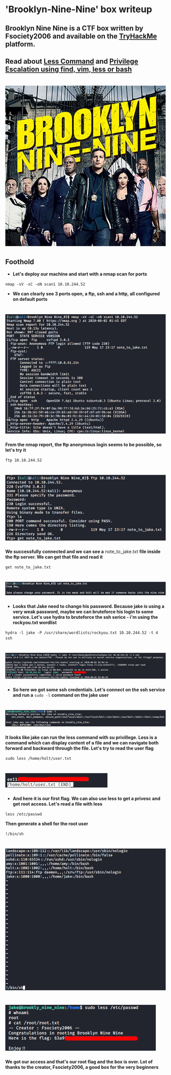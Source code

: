 # 'Brooklyn-Nine-Nine' box writeup
## Brooklyn Nine Nine is a CTF box written by Fsociety2006 and available on the [TryHackMe](https://tryhackme.com/) platform.
## Read about [Less Command](https://linuxize.com/post/less-command-in-linux/) and [Privilege Escalation using find, vim, less or bash](https://pentestlab.blog/category/privilege-escalation/)
# ![bg](images/background.jpeg?raw=true "Title")

## Foothold
+ **Let's deploy our machine and start with a nmap scan for ports**

``nmap -sV -sC -oN scan1 10.10.244.52``

+ **We can clearly see 3 ports open, a ftp, ssh and a http, all configured on default ports**

# ![1](images/nmap_scan_bnn.jpg?raw=true "nmap_scan")

**From the nmap report, the ftp anonymous login seems to be possible, so let's try it**

``ftp 10.10.244.52``

# ![2](images/ftp.jpg?raw=true "ftp")

**We successfully connected and we can see a** note_to_jake.txt **file inside the ftp server. We can get that file and read it**

``get note_to_jake.txt``
# ![3](images/change_password.jpg?raw=true "cp")

+ **Looks that Jake need to change his password. Because jake is using a very weak password, maybe we can bruteforce his login to some service. Let's use hydra to bruteforce the ssh serice - i'm using the rockyou.txt wordlist**

``hydra -l jake -P /usr/share/wordlists/rockyou.txt 10.10.244.52 -t 4 ssh``

# ![4](images/hydra.jpg?raw=true "hydra")

+ **So here we got some ssh credentials. Let's connect on the ssh service and run a** ``sudo -l`` **command on the jake user**

# ![5](images/less.jpg?raw=true "less")

**It looks like jake can run the less command with su privillege. Less is a command which can display content of a file and we can navigate both forward and backward through the file. Let's try to read the user flag**

``sudo less /home/holt/user.txt``

# ![6](images/user_flag(1).jpg?raw=true "user")

+ **And here it is our first flag. We can also use less to get a privesc and get root access. Let's read a file with less**

``less /etc/passwd``

**Then generate a shell for the root user**

``!/bin/sh``

# ![7](images/binsh.jpg?raw=true "binsh")

# ![8](images/root_flag(2).jpg?raw=true "root")

**We got our access and that's our root flag and the box is over. Lot of thanks to the creator, Fsociety2006, a good box for the very beginners**


